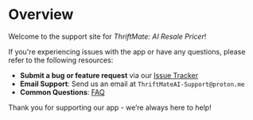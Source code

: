 # Overview

Welcome to the support site for _ThriftMate: AI Resale Pricer_!

If you're experiencing issues with the app or have any questions, please refer to the following resources:

- **Submit a bug or feature request** via our [Issue Tracker](https://github.com/jmf5pu/ThriftMate/issues/new?template=thriftmate-support-request.md)
- **Email Support**: Send us an email at `ThriftMateAI-Support@proton.me`
- **Common Questions**: [FAQ](faq.md)

Thank you for supporting our app - we’re always here to help!
